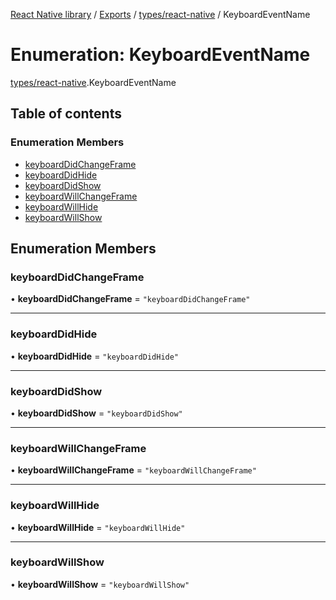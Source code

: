 [React Native library](../index.md) / [Exports](../modules.md) / [types/react-native](../modules/types_react_native.md) / KeyboardEventName

# Enumeration: KeyboardEventName

[types/react-native](../modules/types_react_native.md).KeyboardEventName

## Table of contents

### Enumeration Members

- [keyboardDidChangeFrame](types_react_native.KeyboardEventName.md#keyboarddidchangeframe)
- [keyboardDidHide](types_react_native.KeyboardEventName.md#keyboarddidhide)
- [keyboardDidShow](types_react_native.KeyboardEventName.md#keyboarddidshow)
- [keyboardWillChangeFrame](types_react_native.KeyboardEventName.md#keyboardwillchangeframe)
- [keyboardWillHide](types_react_native.KeyboardEventName.md#keyboardwillhide)
- [keyboardWillShow](types_react_native.KeyboardEventName.md#keyboardwillshow)

## Enumeration Members

### keyboardDidChangeFrame

• **keyboardDidChangeFrame** = ``"keyboardDidChangeFrame"``

___

### keyboardDidHide

• **keyboardDidHide** = ``"keyboardDidHide"``

___

### keyboardDidShow

• **keyboardDidShow** = ``"keyboardDidShow"``

___

### keyboardWillChangeFrame

• **keyboardWillChangeFrame** = ``"keyboardWillChangeFrame"``

___

### keyboardWillHide

• **keyboardWillHide** = ``"keyboardWillHide"``

___

### keyboardWillShow

• **keyboardWillShow** = ``"keyboardWillShow"``
